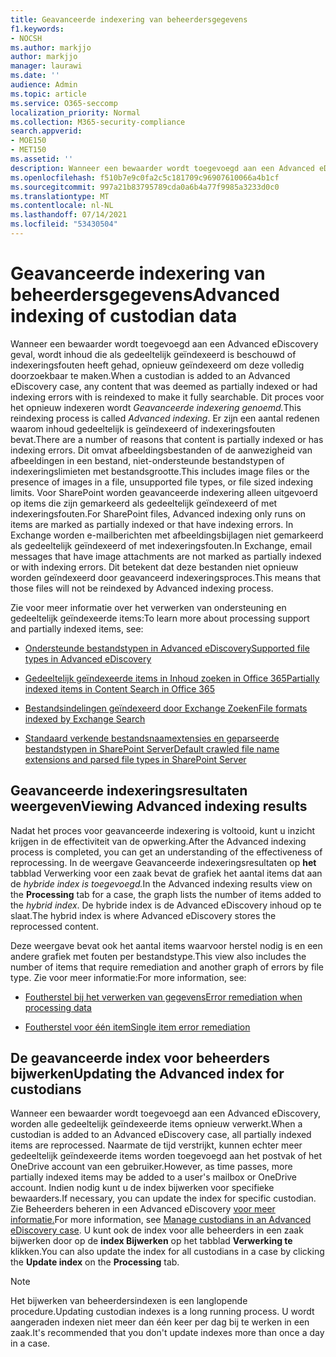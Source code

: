 ```yaml
---
title: Geavanceerde indexering van beheerdersgegevens
f1.keywords:
- NOCSH
ms.author: markjjo
author: markjjo
manager: laurawi
ms.date: ''
audience: Admin
ms.topic: article
ms.service: O365-seccomp
localization_priority: Normal
ms.collection: M365-security-compliance
search.appverid:
- MOE150
- MET150
ms.assetid: ''
description: Wanneer een bewaarder wordt toegevoegd aan een Advanced eDiscovery geval, wordt inhoud die als gedeeltelijk geïndexeerd is beschouwd, opnieuw verwerkt om deze volledig doorzoekbaar te maken.
ms.openlocfilehash: f510b7e9c0fa2c5c181709c96907610066a4b1cf
ms.sourcegitcommit: 997a21b83795789cda0a6b4a77f9985a3233d0c0
ms.translationtype: MT
ms.contentlocale: nl-NL
ms.lasthandoff: 07/14/2021
ms.locfileid: "53430504"
---
```

# <a name="advanced-indexing-of-custodian-data"></a><span data-ttu-id="37e5b-103">Geavanceerde indexering van beheerdersgegevens</span><span class="sxs-lookup"><span data-stu-id="37e5b-103">Advanced indexing of custodian data</span></span>

<span data-ttu-id="37e5b-104">Wanneer een bewaarder wordt toegevoegd aan een Advanced eDiscovery geval, wordt inhoud die als gedeeltelijk geïndexeerd is beschouwd of indexeringsfouten heeft gehad, opnieuw geïndexeerd om deze volledig doorzoekbaar te maken.</span><span class="sxs-lookup"><span data-stu-id="37e5b-104">When a custodian is added to an Advanced eDiscovery case, any content that was deemed as partially indexed or had indexing errors with is reindexed to make it fully searchable.</span></span>  <span data-ttu-id="37e5b-105">Dit proces voor het opnieuw indexeren wordt *Geavanceerde indexering genoemd.*</span><span class="sxs-lookup"><span data-stu-id="37e5b-105">This reindexing process is called *Advanced indexing*.</span></span> <span data-ttu-id="37e5b-106">Er zijn een aantal redenen waarom inhoud gedeeltelijk is geïndexeerd of indexeringsfouten bevat.</span><span class="sxs-lookup"><span data-stu-id="37e5b-106">There are a number of reasons that content is partially indexed or has indexing errors.</span></span> <span data-ttu-id="37e5b-107">Dit omvat afbeeldingsbestanden of de aanwezigheid van afbeeldingen in een bestand, niet-ondersteunde bestandstypen of indexeringslimieten met bestandsgrootte.</span><span class="sxs-lookup"><span data-stu-id="37e5b-107">This includes image files or the presence of images in a file, unsupported file types, or file sized indexing limits.</span></span> <span data-ttu-id="37e5b-108">Voor SharePoint worden geavanceerde indexering alleen uitgevoerd op items die zijn gemarkeerd als gedeeltelijk geïndexeerd of met indexeringsfouten.</span><span class="sxs-lookup"><span data-stu-id="37e5b-108">For SharePoint files, Advanced indexing only runs on items are marked as partially indexed or that have indexing errors.</span></span> <span data-ttu-id="37e5b-109">In Exchange worden e-mailberichten met afbeeldingsbijlagen niet gemarkeerd als gedeeltelijk geïndexeerd of met indexeringsfouten.</span><span class="sxs-lookup"><span data-stu-id="37e5b-109">In Exchange, email messages that have image attachments are not marked as partially indexed or with indexing errors.</span></span> <span data-ttu-id="37e5b-110">Dit betekent dat deze bestanden niet opnieuw worden geïndexeerd door geavanceerd indexeringsproces.</span><span class="sxs-lookup"><span data-stu-id="37e5b-110">This means that those files will not be reindexed by Advanced indexing process.</span></span>

<span data-ttu-id="37e5b-111">Zie voor meer informatie over het verwerken van ondersteuning en gedeeltelijk geïndexeerde items:</span><span class="sxs-lookup"><span data-stu-id="37e5b-111">To learn more about processing support and partially indexed items, see:</span></span>

- [<span data-ttu-id="37e5b-112">Ondersteunde bestandstypen in Advanced eDiscovery</span><span class="sxs-lookup"><span data-stu-id="37e5b-112">Supported file types in Advanced eDiscovery</span></span>](supported-filetypes-ediscovery20.md)

- [<span data-ttu-id="37e5b-113">Gedeeltelijk geïndexeerde items in Inhoud zoeken in Office 365</span><span class="sxs-lookup"><span data-stu-id="37e5b-113">Partially indexed items in Content Search in Office 365</span></span>](partially-indexed-items-in-content-search.md)

- [<span data-ttu-id="37e5b-114">Bestandsindelingen geïndexeerd door Exchange Zoeken</span><span class="sxs-lookup"><span data-stu-id="37e5b-114">File formats indexed by Exchange Search</span></span>](/exchange/file-formats-indexed-by-exchange-search-exchange-2013-help)

- [<span data-ttu-id="37e5b-115">Standaard verkende bestandsnaamextensies en geparseerde bestandstypen in SharePoint Server</span><span class="sxs-lookup"><span data-stu-id="37e5b-115">Default crawled file name extensions and parsed file types in SharePoint Server</span></span>](/SharePoint/technical-reference/default-crawled-file-name-extensions-and-parsed-file-types)

## <a name="viewing-advanced-indexing-results"></a><span data-ttu-id="37e5b-116">Geavanceerde indexeringsresultaten weergeven</span><span class="sxs-lookup"><span data-stu-id="37e5b-116">Viewing Advanced indexing results</span></span>

<span data-ttu-id="37e5b-117">Nadat het proces voor geavanceerde indexering is voltooid, kunt u inzicht krijgen in de effectiviteit van de opwerking.</span><span class="sxs-lookup"><span data-stu-id="37e5b-117">After the Advanced indexing process is completed, you can get an understanding of the effectiveness of reprocessing.</span></span>  <span data-ttu-id="37e5b-118">In de weergave Geavanceerde indexeringsresultaten op **het** tabblad Verwerking voor een zaak bevat de grafiek het aantal items dat aan de *hybride index is toegevoegd.*</span><span class="sxs-lookup"><span data-stu-id="37e5b-118">In the Advanced indexing results view on the **Processing** tab for a case, the graph lists the number of items added to the *hybrid index*.</span></span>  <span data-ttu-id="37e5b-119">De hybride index is de Advanced eDiscovery inhoud op te slaat.</span><span class="sxs-lookup"><span data-stu-id="37e5b-119">The hybrid index is where Advanced eDiscovery stores the reprocessed content.</span></span>

<span data-ttu-id="37e5b-120">Deze weergave bevat ook het aantal items waarvoor herstel nodig is en een andere grafiek met fouten per bestandstype.</span><span class="sxs-lookup"><span data-stu-id="37e5b-120">This view  also includes the number of items that require remediation and another graph of errors by file type.</span></span> <span data-ttu-id="37e5b-121">Zie voor meer informatie:</span><span class="sxs-lookup"><span data-stu-id="37e5b-121">For more information, see:</span></span>

- [<span data-ttu-id="37e5b-122">Foutherstel bij het verwerken van gegevens</span><span class="sxs-lookup"><span data-stu-id="37e5b-122">Error remediation when processing data</span></span>](error-remediation-when-processing-data-in-advanced-ediscovery.md)

- [<span data-ttu-id="37e5b-123">Foutherstel voor één item</span><span class="sxs-lookup"><span data-stu-id="37e5b-123">Single item error remediation</span></span>](single-item-error-remediation.md)

## <a name="updating-the-advanced-index-for-custodians"></a><span data-ttu-id="37e5b-124">De geavanceerde index voor beheerders bijwerken</span><span class="sxs-lookup"><span data-stu-id="37e5b-124">Updating the Advanced index for custodians</span></span>

<span data-ttu-id="37e5b-125">Wanneer een bewaarder wordt toegevoegd aan een Advanced eDiscovery, worden alle gedeeltelijk geïndexeerde items opnieuw verwerkt.</span><span class="sxs-lookup"><span data-stu-id="37e5b-125">When a custodian is added to an Advanced eDiscovery case, all partially indexed items are reprocessed.</span></span> <span data-ttu-id="37e5b-126">Naarmate de tijd verstrijkt, kunnen echter meer gedeeltelijk geïndexeerde items worden toegevoegd aan het postvak of het OneDrive account van een gebruiker.</span><span class="sxs-lookup"><span data-stu-id="37e5b-126">However, as time passes, more partially indexed items may be added to a user's mailbox or OneDrive account.</span></span>  <span data-ttu-id="37e5b-127">Indien nodig kunt u de index bijwerken voor specifieke bewaarders.</span><span class="sxs-lookup"><span data-stu-id="37e5b-127">If necessary, you can update the index for specific custodian.</span></span> <span data-ttu-id="37e5b-128">Zie Beheerders beheren in een Advanced eDiscovery [voor meer informatie.](manage-new-custodians.md#re-index-custodian-data)</span><span class="sxs-lookup"><span data-stu-id="37e5b-128">For more information, see [Manage custodians in an Advanced eDiscovery case](manage-new-custodians.md#re-index-custodian-data).</span></span> <span data-ttu-id="37e5b-129">U kunt ook de index voor alle beheerders in een zaak bijwerken door op de **index Bijwerken** op het tabblad **Verwerking te** klikken.</span><span class="sxs-lookup"><span data-stu-id="37e5b-129">You can also update the index for all custodians in a case by clicking the **Update index** on the **Processing** tab.</span></span>

> [!NOTE]
> <span data-ttu-id="37e5b-130">Het bijwerken van beheerdersindexen is een langlopende procedure.</span><span class="sxs-lookup"><span data-stu-id="37e5b-130">Updating custodian indexes is a long running process.</span></span> <span data-ttu-id="37e5b-131">U wordt aangeraden indexen niet meer dan één keer per dag bij te werken in een zaak.</span><span class="sxs-lookup"><span data-stu-id="37e5b-131">It's recommended that you don't update indexes more than once a day in a case.</span></span>
